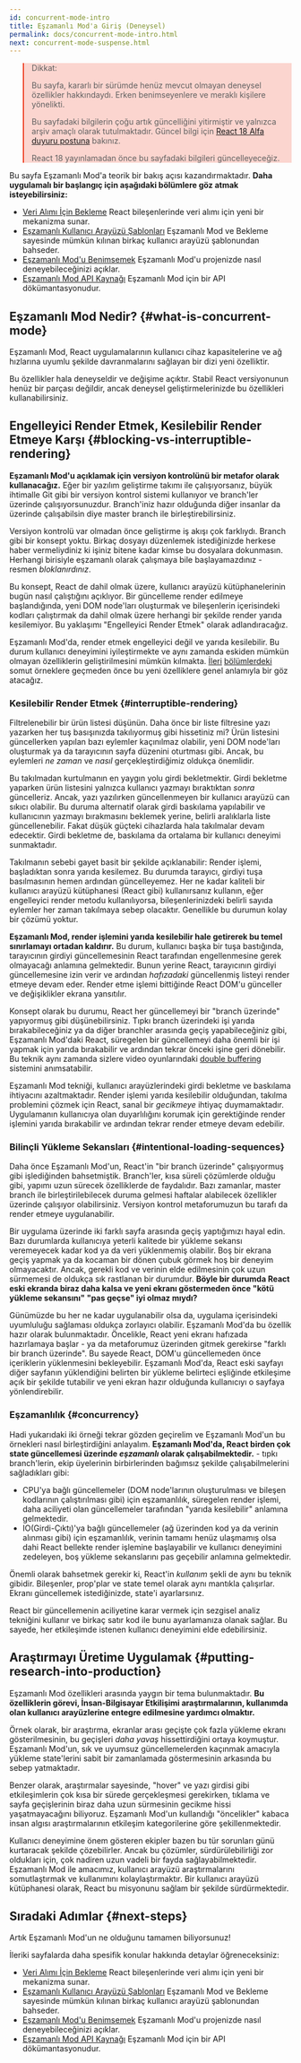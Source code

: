```yaml
---
id: concurrent-mode-intro
title: Eşzamanlı Mod'a Giriş (Deneysel)
permalink: docs/concurrent-mode-intro.html
next: concurrent-mode-suspense.html
---
```


<style>
.scary > blockquote {
  background-color: rgba(237, 51, 21, 0.2);
  border-left-color: #ed3315;
}
</style>

<div class="scary">

>Dikkat:
>
>Bu sayfa, kararlı bir sürümde henüz mevcut olmayan deneysel özellikler hakkındaydı. Erken benimseyenlere ve meraklı kişilere yönelikti. 
>
>Bu sayfadaki bilgilerin çoğu artık güncelliğini yitirmiştir ve yalnızca arşiv amaçlı olarak tutulmaktadır. Güncel bilgi için [React 18 Alfa duyuru postuna](/blog/2021/06/08/the-plan-for-react-18.html) bakınız.
>
>React 18 yayınlamadan önce bu sayfadaki bilgileri güncelleyeceğiz.

</div>

Bu sayfa Eşzamanlı Mod'a teorik bir bakış açısı kazandırmaktadır. **Daha uygulamalı bir başlangıç için aşağıdaki bölümlere göz atmak isteyebilirsiniz:**

* [Veri Alımı İçin Bekleme](/docs/concurrent-mode-suspense.html) React bileşenlerinde veri alımı için yeni bir mekanizma sunar.
* [Eşzamanlı Kullanıcı Arayüzü Şablonları](/docs/concurrent-mode-patterns.html) Eşzamanlı Mod ve Bekleme sayesinde mümkün kılınan birkaç kullanıcı arayüzü şablonundan bahseder.
* [Eşzamanlı Mod'u Benimsemek](/docs/concurrent-mode-adoption.html) Eşzamanlı Mod'u projenizde nasıl deneyebileceğinizi açıklar.
* [Eşzamanlı Mod API Kaynağı](/docs/concurrent-mode-reference.html) Eşzamanlı Mod için bir API dökümantasyonudur.

## Eşzamanlı Mod Nedir? {#what-is-concurrent-mode}

Eşzamanlı Mod, React uygulamalarının kullanıcı cihaz kapasitelerine ve ağ hızlarına uyumlu şekilde davranmalarını sağlayan bir dizi yeni özelliktir.

Bu özellikler hala deneyseldir ve değişime açıktır. Stabil React versiyonunun henüz bir parçası değildir, ancak deneysel geliştirmelerinizde bu özellikleri kullanabilirsiniz.

## Engelleyici Render Etmek, Kesilebilir Render Etmeye Karşı {#blocking-vs-interruptible-rendering}

**Eşzamanlı Mod'u açıklamak için versiyon kontrolünü bir metafor olarak kullanacağız.** Eğer bir yazılım geliştirme takımı ile çalışıyorsanız, büyük ihtimalle Git gibi bir versiyon kontrol sistemi kullanıyor ve branch'ler üzerinde çalışıyorsunuzdur. Branch'iniz hazır olduğunda diğer insanlar da üzerinde çalışabilsin diye master branch ile birleştirebilirsiniz.

Versiyon kontrolü var olmadan önce geliştirme iş akışı çok farklıydı. Branch gibi bir konsept yoktu. Birkaç dosyayı düzenlemek istediğinizde herkese haber vermeliydiniz ki işiniz bitene kadar kimse bu dosyalara dokunmasın. Herhangi birisiyle eşzamanlı olarak çalışmaya bile başlayamazdınız - resmen *bloklanırdınız*.

Bu konsept, React de dahil olmak üzere, kullanıcı arayüzü kütüphanelerinin bugün nasıl çalıştığını açıklıyor. Bir güncelleme render edilmeye başlandığında, yeni DOM node'ları oluşturmak ve bileşenlerin içerisindeki kodları çalıştırmak da dahil olmak üzere herhangi bir şekilde render yarıda kesilemiyor. Bu yaklaşımı "Engelleyici Render Etmek" olarak adlandıracağız.

Eşzamanlı Mod'da, render etmek engelleyici değil ve yarıda kesilebilir. Bu durum kullanıcı deneyimini iyileştirmekte ve aynı zamanda eskiden mümkün olmayan özelliklerin geliştirilmesini mümkün kılmakta. [İleri](/docs/concurrent-mode-suspense.html) [bölümlerdeki](/docs/concurrent-mode-patterns.html) somut örneklere geçmeden önce bu yeni özelliklere genel anlamıyla bir göz atacağız.

### Kesilebilir Render Etmek {#interruptible-rendering}

Filtrelenebilir bir ürün listesi düşünün. Daha önce bir liste filtresine yazı yazarken her tuş basışınızda takılıyormuş gibi hissetiniz mi? Ürün listesini güncellerken yapılan bazı eylemler kaçınılmaz olabilir, yeni DOM node'ları oluşturmak ya da tarayıcının sayfa düzenini oturtması gibi. Ancak, bu eylemleri *ne zaman* ve *nasıl* gerçekleştirdiğimiz oldukça önemlidir.

Bu takılmadan kurtulmanın en yaygın yolu girdi bekletmektir. Girdi bekletme yaparken ürün listesini yalnızca kullanıcı yazmayı bıraktıktan *sonra* güncelleriz. Ancak, yazı yazılırken güncellenmeyen bir kullanıcı arayüzü can sıkıcı olabilir. Bu duruma alternatif olarak girdi baskılama yapılabilir ve kullanıcının yazmayı bırakmasını beklemek yerine, belirli aralıklarla liste güncellenebilir. Fakat düşük güçteki cihazlarda hala takılmalar devam edecektir. Girdi bekletme de, baskılama da ortalama bir kullanıcı deneyimi sunmaktadır.

Takılmanın sebebi gayet basit bir şekilde açıklanabilir: Render işlemi, başladıktan sonra yarıda kesilemez. Bu durumda tarayıcı, girdiyi tuşa basılmasının hemen ardından güncelleyemez. Her ne kadar kaliteli bir kullanıcı arayüzü kütüphanesi (React gibi) kullanırsanız kullanın, eğer engelleyici render metodu kullanılıyorsa, bileşenlerinizdeki belirli sayıda eylemler her zaman takılmaya sebep olacaktır. Genellikle bu durumun kolay bir çözümü yoktur.

**Eşzamanlı Mod, render işlemini yarıda kesilebilir hale getirerek bu temel sınırlamayı ortadan kaldırır.** Bu durum, kullanıcı başka bir tuşa bastığında, tarayıcının girdiyi güncellemesinin React tarafından engellenmesine gerek olmayacağı anlamına gelmektedir. Bunun yerine React, tarayıcının girdiyi güncellemesine izin verir ve ardından *hafızadaki* güncellenmiş listeyi render etmeye devam eder. Render etme işlemi bittiğinde React DOM'u günceller ve değişiklikler ekrana yansıtılır.

Konsept olarak bu durumu, React her güncellemeyi bir "branch üzerinde" yapıyormuş gibi düşünebilirsiniz. Tıpkı branch üzerindeki işi yarıda bırakabileceğiniz ya da diğer branchler arasında geçiş yapabileceğiniz gibi, Eşzamanlı Mod'daki React, süregelen bir güncellemeyi daha önemli bir işi yapmak için yarıda bırakabilir ve ardından tekrar önceki işine geri dönebilir. Bu teknik aynı zamanda sizlere video oyunlarındaki [double buffering](https://wiki.osdev.org/Double_Buffering) sistemini anımsatabilir.

Eşzamanlı Mod tekniği, kullanıcı arayüzlerindeki girdi bekletme ve baskılama ihtiyacını azaltmaktadır. Render işlemi yarıda kesilebilir olduğundan, takılma problemini çözmek için React, sanal bir *gecikmeye* ihtiyaç duymamaktadır. Uygulamanın kullanıcıya olan duyarlılığını korumak için gerektiğinde render işlemini yarıda bırakabilir ve ardından tekrar render etmeye devam edebilir.

### Bilinçli Yükleme Sekansları {#intentional-loading-sequences}

Daha önce Eşzamanlı Mod'un, React'in "bir branch üzerinde" çalışıyormuş gibi işlediğinden bahsetmiştik. Branch'ler, kısa süreli çözümlerde olduğu gibi, yapımı uzun sürecek özelliklerde de faydalıdır. Bazı zamanlar, master branch ile birleştirilebilecek duruma gelmesi haftalar alabilecek özellikler üzerinde çalışıyor olabilirsiniz. Versiyon kontrol metaforumuzun bu tarafı da render etmeye uygulanabilir.

Bir uygulama üzerinde iki farklı sayfa arasında geçiş yaptığımızı hayal edin. Bazı durumlarda kullanıcıya yeterli kalitede bir yükleme sekansı veremeyecek kadar kod ya da veri yüklenmemiş olabilir. Boş bir ekrana geçiş yapmak ya da kocaman bir dönen çubuk görmek hoş bir deneyim olmayacaktır. Ancak, gerekli kod ve verinin elde edilmesinin çok uzun sürmemesi de oldukça sık rastlanan bir durumdur. **Böyle bir durumda React eski ekranda biraz daha kalsa ve yeni ekranı göstermeden önce "kötü yükleme sekansını" "pas geçse" iyi olmaz mıydı?**

Günümüzde bu her ne kadar uygulanabilir olsa da, uygulama içerisindeki uyumluluğu sağlaması oldukça zorlayıcı olabilir. Eşzamanlı Mod'da bu özellik hazır olarak bulunmaktadır. Öncelikle, React yeni ekranı hafızada hazırlamaya başlar - ya da metaforumuz üzerinden gitmek gerekirse "farklı bir branch üzerinde". Bu sayede React, DOM'u güncellemeden önce içeriklerin yüklenmesini bekleyebilir. Eşzamanlı Mod'da, React eski sayfayı diğer sayfanın yüklendiğini belirten bir yükleme belirteci eşliğinde etkileşime açık bir şekilde tutabilir ve yeni ekran hazır olduğunda kullanıcıyı o sayfaya yönlendirebilir.

### Eşzamanlılık {#concurrency}

Hadi yukarıdaki iki örneği tekrar gözden geçirelim ve Eşzamanlı Mod'un bu örnekleri nasıl birleştirdiğini anlayalım. **Eşzamanlı Mod'da, React birden çok state güncellemesi üzerinde *eşzamanlı* olarak çalışabilmektedir.** - tıpkı branch'lerin, ekip üyelerinin birbirlerinden bağımsız şekilde çalışabilmelerini sağladıkları gibi:

* CPU'ya bağlı güncellemeler (DOM node'larının oluşturulması ve bileşen kodlarının çalıştırılması gibi) için eşzamanlılık, süregelen render işlemi, daha aciliyeti olan güncellemeler tarafından "yarıda kesilebilir" anlamına gelmektedir.
* IO(Girdi-Çıktı)'ya bağlı güncellemeler (ağ üzerinden kod ya da verinin alınması gibi) için eşzamanlılık, verinin tamamı henüz ulaşmamış olsa dahi React bellekte render işlemine başlayabilir ve kullanıcı deneyimini zedeleyen, boş yükleme sekanslarını pas geçebilir anlamına gelmektedir.

Önemli olarak bahsetmek gerekir ki, React'in *kullanım* şekli de aynı bu teknik gibidir. Bileşenler, prop'plar ve state temel olarak aynı mantıkla çalışırlar. Ekranı güncellemek istediğinizde, state'i ayarlarsınız.

React bir güncellemenin aciliyetine karar vermek için sezgisel analiz tekniğini kullanır ve birkaç satır kod ile bunu ayarlamanıza olanak sağlar. Bu sayede, her etkileşimde istenen kullanıcı deneyimini elde edebilirsiniz.

## Araştırmayı Üretime Uygulamak {#putting-research-into-production}

Eşzamanlı Mod özellikleri arasında yaygın bir tema bulunmaktadır. **Bu özelliklerin görevi, İnsan-Bilgisayar Etkilişimi araştırmalarının, kullanımda olan kullanıcı arayüzlerine entegre edilmesine yardımcı olmaktır.**

Örnek olarak, bir araştırma, ekranlar arası geçişte çok fazla yükleme ekranı gösterilmesinin, bu geçişleri *daha yavaş* hissettirdiğini ortaya koymuştur. Eşzamanlı Mod'un, sık ve uyumsuz güncellemelerden kaçınmak amacıyla yükleme state'lerini sabit bir zamanlamada göstermesinin arkasında bu sebep yatmaktadır.

Benzer olarak, araştırmalar sayesinde, "hover" ve yazı girdisi gibi etkileşimlerin çok kısa bir sürede gerçekleşmesi gerekirken, tıklama ve sayfa geçişlerinin biraz daha uzun sürmesinin gecikme hissi yaşatmayacağını biliyoruz. Eşzamanlı Mod'un kullandığı "öncelikler" kabaca insan algısı araştırmalarının etkileşim kategorilerine göre şekillenmektedir.

Kullanıcı deneyimine önem gösteren ekipler bazen bu tür sorunları günü kurtaracak şekilde çözebilirler. Ancak bu çözümler, sürdürülebilirliği zor oldukları için, çok nadiren uzun vadeli bir fayda sağlayabilmektedir. Eşzamanlı Mod ile amacımız, kullanıcı arayüzü araştırmalarını somutlaştırmak ve kullanımını kolaylaştırmaktır. Bir kullanıcı arayüzü kütüphanesi olarak, React bu misyonunu sağlam bir şekilde sürdürmektedir.

## Sıradaki Adımlar {#next-steps}

Artık Eşzamanlı Mod'un ne olduğunu tamamen biliyorsunuz!

İleriki sayfalarda daha spesifik konular hakkında detaylar öğreneceksiniz:

* [Veri Alımı İçin Bekleme](/docs/concurrent-mode-suspense.html) React bileşenlerinde veri alımı için yeni bir mekanizma sunar.
* [Eşzamanlı Kullanıcı Arayüzü Şablonları](/docs/concurrent-mode-patterns.html) Eşzamanlı Mod ve Bekleme sayesinde mümkün kılınan birkaç kullanıcı arayüzü şablonundan bahseder.
* [Eşzamanlı Mod'u Benimsemek](/docs/concurrent-mode-adoption.html) Eşzamanlı Mod'u projenizde nasıl deneyebileceğinizi açıklar.
* [Eşzamanlı Mod API Kaynağı](/docs/concurrent-mode-reference.html) Eşzamanlı Mod için bir API dökümantasyonudur.
